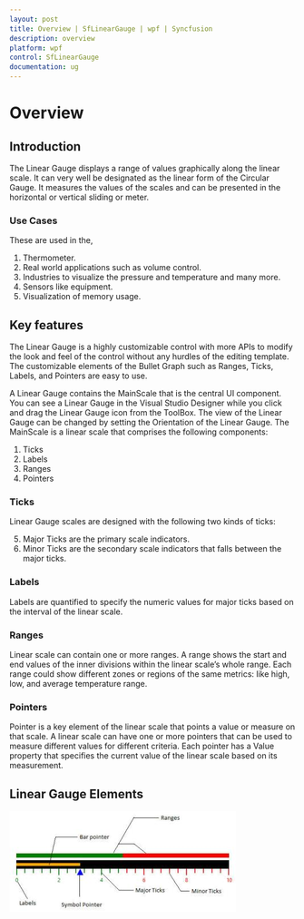 ```yaml
---
layout: post
title: Overview | SfLinearGauge | wpf | Syncfusion
description: overview
platform: wpf
control: SfLinearGauge 
documentation: ug
---
```


# Overview

## Introduction

The Linear Gauge displays a range of values graphically along the linear scale. It can very well be designated as the linear form of the Circular Gauge. It measures the values of the scales and can be presented in the horizontal or vertical sliding or meter.

### Use Cases

These are used in the,

1. Thermometer.
2. Real world applications such as volume control.
3. Industries to visualize the pressure and temperature and many more.
4. Sensors like equipment.
5. Visualization of memory usage.

## Key features


The Linear Gauge is a highly customizable control with more APIs to modify the look and feel of the control without any hurdles of the editing template. The customizable elements of the Bullet Graph such as Ranges, Ticks, Labels, and Pointers are easy to use.

A Linear Gauge contains the MainScale that is the central UI component. You can see a Linear Gauge in the Visual Studio Designer while you click and drag the Linear Gauge icon from the ToolBox. The view of the Linear Gauge can be changed by setting the Orientation of the Linear Gauge. The MainScale is a linear scale that comprises the following components:

1. Ticks
2. Labels
3. Ranges
4. Pointers

### Ticks

Linear Gauge scales are designed with the following two kinds of ticks: 

5. Major Ticks are the primary scale indicators.
6. Minor Ticks are the secondary scale indicators that falls between the major ticks.

### Labels

Labels are quantified to specify the numeric values for major ticks based on the interval of the linear scale.

### Ranges

Linear scale can contain one or more ranges. A range shows the start and end values of the inner divisions within the linear scale’s whole range. Each range could show different zones or regions of the same metrics: like high, low, and average temperature range.  

### Pointers

Pointer is a key element of the linear scale that points a value or measure on that scale. A linear scale can have one or more pointers that can be used to measure different values for different criteria. Each pointer has a Value property that specifies the current value of the linear scale based on its measurement.

## Linear Gauge Elements

![](Overview_images/Overview_img1.jpeg)


